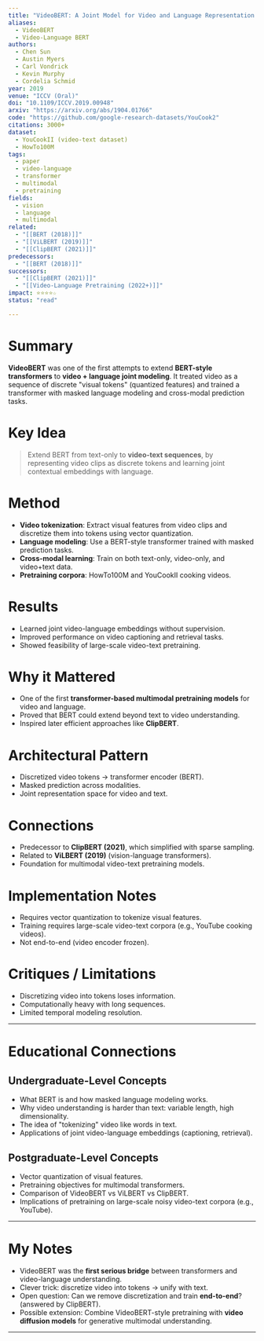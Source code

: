 ```yaml
---
title: "VideoBERT: A Joint Model for Video and Language Representation Learning (2019)"
aliases:
  - VideoBERT
  - Video-Language BERT
authors:
  - Chen Sun
  - Austin Myers
  - Carl Vondrick
  - Kevin Murphy
  - Cordelia Schmid
year: 2019
venue: "ICCV (Oral)"
doi: "10.1109/ICCV.2019.00948"
arxiv: "https://arxiv.org/abs/1904.01766"
code: "https://github.com/google-research-datasets/YouCook2"
citations: 3000+
dataset:
  - YouCookII (video-text dataset)
  - HowTo100M
tags:
  - paper
  - video-language
  - transformer
  - multimodal
  - pretraining
fields:
  - vision
  - language
  - multimodal
related:
  - "[[BERT (2018)]]"
  - "[[ViLBERT (2019)]]"
  - "[[ClipBERT (2021)]]"
predecessors:
  - "[[BERT (2018)]]"
successors:
  - "[[ClipBERT (2021)]]"
  - "[[Video-Language Pretraining (2022+)]]"
impact: ⭐⭐⭐⭐☆
status: "read"

---
```


# Summary
**VideoBERT** was one of the first attempts to extend **BERT-style transformers** to **video + language joint modeling**. It treated video as a sequence of discrete "visual tokens" (quantized features) and trained a transformer with masked language modeling and cross-modal prediction tasks.

# Key Idea
> Extend BERT from text-only to **video-text sequences**, by representing video clips as discrete tokens and learning joint contextual embeddings with language.

# Method
- **Video tokenization**: Extract visual features from video clips and discretize them into tokens using vector quantization.  
- **Language modeling**: Use a BERT-style transformer trained with masked prediction tasks.  
- **Cross-modal learning**: Train on both text-only, video-only, and video+text data.  
- **Pretraining corpora**: HowTo100M and YouCookII cooking videos.  

# Results
- Learned joint video-language embeddings without supervision.  
- Improved performance on video captioning and retrieval tasks.  
- Showed feasibility of large-scale video-text pretraining.  

# Why it Mattered
- One of the first **transformer-based multimodal pretraining models** for video and language.  
- Proved that BERT could extend beyond text to video understanding.  
- Inspired later efficient approaches like **ClipBERT**.  

# Architectural Pattern
- Discretized video tokens → transformer encoder (BERT).  
- Masked prediction across modalities.  
- Joint representation space for video and text.  

# Connections
- Predecessor to **ClipBERT (2021)**, which simplified with sparse sampling.  
- Related to **ViLBERT (2019)** (vision-language transformers).  
- Foundation for multimodal video-text pretraining models.  

# Implementation Notes
- Requires vector quantization to tokenize visual features.  
- Training requires large-scale video-text corpora (e.g., YouTube cooking videos).  
- Not end-to-end (video encoder frozen).  

# Critiques / Limitations
- Discretizing video into tokens loses information.  
- Computationally heavy with long sequences.  
- Limited temporal modeling resolution.  

---

# Educational Connections

## Undergraduate-Level Concepts
- What BERT is and how masked language modeling works.  
- Why video understanding is harder than text: variable length, high dimensionality.  
- The idea of "tokenizing" video like words in text.  
- Applications of joint video-language embeddings (captioning, retrieval).  

## Postgraduate-Level Concepts
- Vector quantization of visual features.  
- Pretraining objectives for multimodal transformers.  
- Comparison of VideoBERT vs ViLBERT vs ClipBERT.  
- Implications of pretraining on large-scale noisy video-text corpora (e.g., YouTube).  

---

# My Notes
- VideoBERT was the **first serious bridge** between transformers and video-language understanding.  
- Clever trick: discretize video into tokens → unify with text.  
- Open question: Can we remove discretization and train **end-to-end**? (answered by ClipBERT).  
- Possible extension: Combine VideoBERT-style pretraining with **video diffusion models** for generative multimodal understanding.  

---
